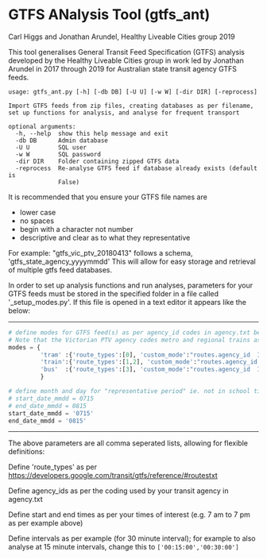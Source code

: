 # GTFS ANalysis Tool (gtfs_ant)
Carl Higgs and Jonathan Arundel, Healthy Liveable Cities group 2019

This tool generalises General Transit Feed Specification (GTFS) analysis developed by the Healthy Liveable Cities group in work led by Jonathan Arundel in 2017 through 2019 for Australian state transit agency GTFS feeds.

```
usage: gtfs_ant.py [-h] [-db DB] [-U U] [-w W] [-dir DIR] [-reprocess]

Import GTFS feeds from zip files, creating databases as per filename, set up functions for analysis, and analyse for frequent transport

optional arguments:
  -h, --help  show this help message and exit
  -db DB      Admin database
  -U U        SQL user
  -w W        SQL password
  -dir DIR    Folder containing zipped GTFS data
  -reprocess  Re-analyse GTFS feed if database already exists (default is
              False)
```

It is recommended that you ensure your GTFS file names are
* lower case
* no spaces
* begin with a character not number
* descriptive and clear as to what they representative

For example: "gtfs_vic_ptv_20180413" follows a schema, 'gtfs_state_agency_yyyymmdd' 
This will allow for easy storage and retrieval of multiple gtfs feed databases.

In order to set up analysis functions and run analyses, parameters for your GTFS feeds must be stored in the specified folder in a file called '_setup_modes.py'.  If this file is opened in a text editor it appears like the below:

________________________________________________________________________________________________________________________________________
```python
# define modes for GTFS feed(s) as per agency_id codes in agency.txt below
# Note that the Victorian PTV agency codes metro and regional trains as type 2 (intercity and long distance), not 1 (metro / subway)
modes = {
         'tram' :{'route_types':[0], 'custom_mode':"routes.agency_id  IN ('3')" , 'start_times':['07:00:00'],'end_times':['19:00:00'],'intervals':['00:30:00']},
         'train':{'route_types':[1,2], 'custom_mode':"routes.agency_id  IN ('1','2')" , 'start_times':['07:00:00'],'end_times':['19:00:00'],'intervals':['00:30:00']},
         'bus'  :{'route_types':[3], 'custom_mode':"routes.agency_id  IN ('4','6')" , 'start_times':['07:00:00'],'end_times':['19:00:00'],'intervals':['00:30:00']}
         }

# define month and day for "representative period" ie. not in school time; here example is July 15 to August 15
# start_date_mmdd = 0715
# end_date_mmdd = 0815
start_date_mmdd = '0715'
end_date_mmdd = '0815'
```
_______________________________________________________________________________________________________________________________________

The above parameters are all comma seperated lists, allowing for flexible definitions:

Define 'route_types' as per https://developers.google.com/transit/gtfs/reference/#routestxt

Define agency_ids as per the coding used by your transit agency in agency.txt

Define start and end times as per your times of interest (e.g. 7 am to 7 pm as per example above)

Define intervals as per example (for 30 minute interval); for example to also analyse at 15 minute intervals, change this to ``['00:15:00','00:30:00']``
